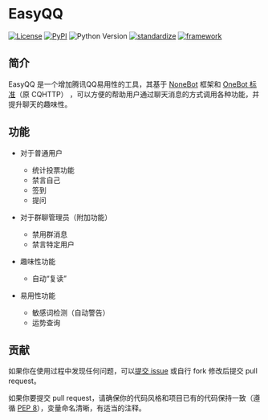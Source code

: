 ```html

```



# EasyQQ

[![License](https://img.shields.io/badge/license-Apache%202.0-brightgreen)](LICENSE)
[![PyPI](https://img.shields.io/pypi/v/nonebot.svg)](https://pypi.python.org/pypi/nonebot)
![Python Version](https://img.shields.io/badge/python-3.7+-blue.svg)
[![standardize](https://img.shields.io/badge/standardize-OneBot%20v10%2C%20v11-orange)](https://github.com/botuniverse/onebot)
[![framework](https://img.shields.io/badge/framework-NoneBot-orange)](https://github.com/nonebot/nonebot)



## 简介

EasyQQ 是一个增加腾讯QQ易用性的工具，其基于 [NoneBot](https://github.com/nonebot/nonebot) 框架和 [OneBot 标准](https://github.com/howmanybots/onebot)（原 CQHTTP） ，可以方便的帮助用户通过聊天消息的方式调用各种功能，并提升聊天的趣味性。

## 功能

- 对于普通用户
  - 统计投票功能
  - 禁言自己
  - 签到
  - 提问

- 对于群聊管理员（附加功能）
  - 禁用群消息
  - 禁言特定用户

- 趣味性功能
  - 自动“复读”
- 易用性功能
  - 敏感词检测（自动警告）
  - 运势查询

## 贡献

如果你在使用过程中发现任何问题，可以[提交 issue](https://github.com/nonebot/nonebot/issues/new) 或自行 fork 修改后提交 pull request。

如果你要提交 pull request，请确保你的代码风格和项目已有的代码保持一致（遵循 [PEP 8](https://www.python.org/dev/peps/pep-0008/)），变量命名清晰，有适当的注释。
